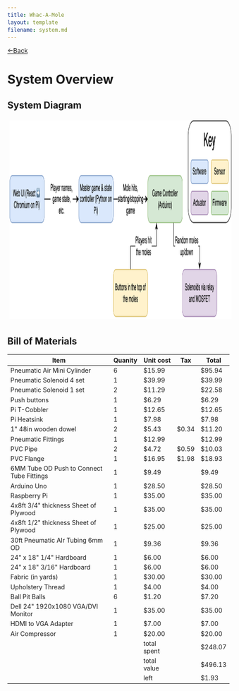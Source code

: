 ```yaml
---
title: Whac-A-Mole
layout: template
filename: system.md
--- 
```

[<-Back](./index.md) 

# System Overview

## System Diagram

<img src="website-images/system/systemDiagram.png" style="width:auto;height:450px;padding:5px;max-width:100%">

## Bill of Materials

| Item                                      | Quanity | Unit cost   | Tax   | Total   |
|-------------------------------------------|---------|-------------|-------|---------|
| Pneumatic Air Mini Cylinder               | 6       | $15.99      |       | $95.94  |
| Pneumatic Solenoid 4 set                  | 1       | $39.99      |       | $39.99  |
| Pneumatic Solenoid 1 set                  | 2       | $11.29      |       | $22.58  |
| Push buttons                              | 1       | $6.29       |       | $6.29   |
| Pi T-Cobbler                              | 1       | $12.65      |       | $12.65  |
| Pi Heatsink                               | 1       | $7.98       |       | $7.98   |
| 1" 48in wooden dowel                      | 2       | $5.43       | $0.34 | $11.20  |
| Pneumatic Fittings                        | 1       | $12.99      |       | $12.99  |
| PVC Pipe                                  | 2       | $4.72       | $0.59 | $10.03  |
| PVC Flange                                | 1       | $16.95      | $1.98 | $18.93  |
| 6MM Tube OD Push to Connect Tube Fittings | 1       | $9.49       |       | $9.49   |
| Arduino Uno                               | 1       | $28.50      |       | $28.50  |
| Raspberry Pi                              | 1       | $35.00      |       | $35.00  |
| 4x8ft 3/4" thickness Sheet of Plywood     | 1       | $35.00      |       | $35.00  |
| 4x8ft 1/2" thickness Sheet of Plywood     | 1       | $25.00      |       | $25.00  |
| 30ft Pneumatic AIr Tubing 6mm OD          | 1       | $9.36       |       | $9.36   |
| 24" x 18" 1/4" Hardboard                  | 1       | $6.00       |       | $6.00   |
| 24" x 18" 3/16" Hardboard                 | 1       | $6.00       |       | $6.00   |
| Fabric (in yards)                         | 1       | $30.00      |       | $30.00  |
| Upholstery Thread                         | 1       | $4.00       |       | $4.00   |
| Ball Pit Balls                            | 6       | $1.20       |       | $7.20   |
| Dell 24" 1920x1080 VGA/DVI Monitor        | 1       | $35.00      |       | $35.00  |
| HDMI to VGA Adapter                       | 1       | $7.00       |       | $7.00   |
| Air Compressor                            | 1       | $20.00      |       | $20.00  |
|                                           |         | total spent |       | $248.07 |
|                                           |         | total value |       | $496.13 |
|                                           |         | left        |       | $1.93   |

